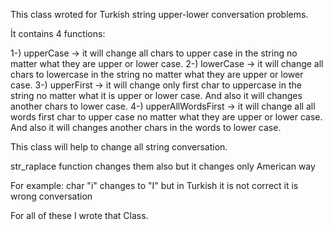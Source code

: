 ﻿This class wroted for Turkish string upper-lower conversation problems. 

İt contains 4 functions:

1-) upperCase          -> it will change all chars to upper case in the string no matter what they are upper or lower case.
2-) lowerCase          -> it will change all chars to lowercase in the string no matter what they are upper or lower case.
3-) upperFirst         -> it will change only first char to uppercase in the string no matter what it is upper or lower case. And also it will changes another chars to lower case.
4-) upperAllWordsFirst -> it will change all all words first char to upper case no matter what they are upper or lower case. And also it will changes another chars in the words to lower case.

This class will help to change all string conversation.

str_raplace function changes them also but it changes only American way

For example: char "i" changes to "I" but in Turkish it is not correct it is wrong conversation
     
For all of these I wrote that Class.

